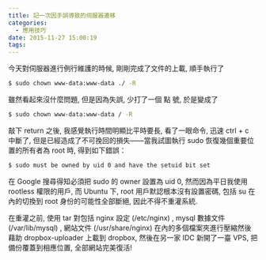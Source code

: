 ```yaml
---
title: 記一次因手誤導致的伺服器遷移
categories:
  - 應用技巧
date: 2015-11-27 15:00:19
tags:
---
```


今天對伺服器進行例行維護的時候, 剛剛完成了文件的上載, 順手執行了

```bash
$ sudo chown www-data:www-data ./ -R
```

雖然看起來沒什麼問題, 但是因為失誤, 少打了一個 點 號, 於是變成了

```bash
$ sudo chown www-data:www-data / -R
```

<!--more-->敲下 return 之後, 我感覺執行時間明顯比平時要長, 看了一眼命令, 迅速 ctrl + c 中斷了, 但是已經造成了不可挽回的損失——當我試圖執行 sudo 恢復幾個重要位置的所有者為 root 時, 得到如下錯誤：

```bash
$ sudo must be owned by uid 0 and have the setuid bit set
```

在 Google 搜尋得知必須把 sudo 的 owner 設置為 uid 0, 然而因為平日我使用 rootless 權限的用戶, 而 Ubuntu 下, root 用戶默認根本沒有設置密碼, 包括 su 在內的切換到 root 身份的可能性全部斷絕, 因此不得不重灌系統.

在重灌之前, 使用 tar 對包括 nginx 設定 (/etc/nginx) ,  mysql 數據文件 (/var/lib/mysql) , 網站文件 (/usr/share/nginx) 在內的多個檔案夾進行壓縮然後藉助 dropbox-uploader 上載到 dropbox, 然後在另一家 IDC 新開了一臺 VPS, 把備份覆蓋到相應位置, 全部網站完美復活!
